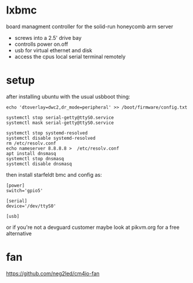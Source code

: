 # lxbmc


board managment controller for the solid-run honeycomb arm server


 - screws into a 2.5' drive bay
 - controlls power on.off
 - usb for virtual ethernet and disk
 - access the cpus local serial terminal remotely


# setup


after installing ubuntu with the usual usbboot thing:

    echo 'dtoverlay=dwc2,dr_mode=peripheral' >> /boot/firmware/config.txt

    systemctl stop serial-getty@ttyS0.service
    systemctl mask serial-getty@ttyS0.service

    systemctl stop systemd-resolved
    systemctl disable systemd-resolved
    rm /etc/resolv.conf
    echo nameserver 8.8.8.8 >  /etc/resolv.conf
    apt install dnsmasq
    systemctl stop dnsmasq
    systemctl disable dnsmasq


then install starfeldt bmc and config as:

    [power]
    switch='gpio5'

    [serial]
    device='/dev/ttyS0'

    [usb]


or if you're not a devguard customer maybe look at pikvm.org for a free alternative



# fan

https://github.com/neg2led/cm4io-fan
